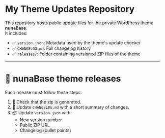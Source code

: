 # My Theme Updates Repository

This repository hosts public update files for the private WordPress theme **nunaBase**.  
It includes:

- ✅ `version.json`: Metadata used by the theme's update checker
- ✅ `CHANGELOG.md`: Full changelog history
- ✅ `releases/`: Folder containing versioned ZIP files of the theme

---

# 🎯 nunaBase theme releases

Each release must follow these steps:

1. 🧰 Check that the zip is generated.
2. 📝 Update `CHANGELOG.md` with a short summary of changes.
3. 📦 Update `version.json` with:
   - New version number
   - Public ZIP URL
   - Changelog (bullet points)

